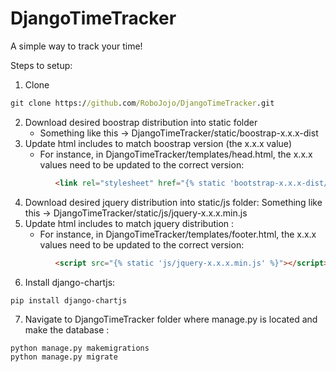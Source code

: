 # DjangoTimeTracker
A simple way to track your time!

Steps to setup:
1) Clone
```cmd
git clone https://github.com/RoboJojo/DjangoTimeTracker.git
```
2) Download desired boostrap distribution into static folder
     * Something like this -> DjangoTimeTracker/static/boostrap-x.x.x-dist
3) Update html includes to match boostrap version (the x.x.x value) 
     * For instance, in DjangoTimeTracker/templates/head.html, the x.x.x values need to be updated to the correct version:
```html 
          <link rel="stylesheet" href="{% static 'bootstrap-x.x.x-dist/css/bootstrap.min.css' %}">
```
4) Download desired jquery distribution into static/js folder:
     Something like this -> DjangoTimeTracker/static/js/jquery-x.x.x.min.js
5) Update html includes to match jquery distribution :
    * For instance, in DjangoTimeTracker/templates/footer.html, the x.x.x values need to be updated to the correct version:
```html 
          <script src="{% static 'js/jquery-x.x.x.min.js' %}"></script>
```
6) Install django-chartjs:
```
pip install django-chartjs
```
7) Navigate to DjangoTimeTracker folder where manage.py is located and make the database :
```    
python manage.py makemigrations
python manage.py migrate
```